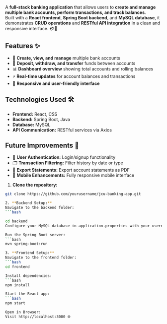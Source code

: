 A **full-stack banking application** that allows users to **create and manage multiple bank accounts, perform transactions, and track balances**.  
Built with a **React frontend**, **Spring Boot backend**, and **MySQL database**, it demonstrates **CRUD operations** and **RESTful API integration** in a clean and responsive interface. 💳🚀



## Features ✨

- 🏦 **Create, view, and manage** multiple bank accounts  
- 💸 **Deposit, withdraw, and transfer** funds between accounts  
- 📊 **Dashboard overview** showing total accounts and rolling balances  
- ⚡ **Real-time updates** for account balances and transactions  
- 🎨 **Responsive and user-friendly interface**



## Technologies Used 🛠

- **Frontend:** React, CSS  
- **Backend:** Spring Boot, Java  
- **Database:** MySQL  
- **API Communication:** RESTful services via Axios  



## Future Improvements 🔮

- 🔐 **User Authentication:** Login/signup functionality  
- 🗂 **Transaction Filtering:** Filter history by date or type  
- 📝 **Export Statements:** Export account statements as PDF  
- 📱 **Mobile Enhancements:** Fully responsive mobile interface

1. **Clone the repository:**  
```bash
git clone https://github.com/yourusername/jcu-banking-app.git

2. **Backend Setup:**
Navigate to the backend folder:
```bash

cd backend
Configure your MySQL database in application.properties with your username, password, and database name.

Run the Spring Boot server:
```bash
mvn spring-boot:run

3. **Frontend Setup:**
Navigate to the frontend folder:
```bash
cd frontend

Install dependencies:
```bash
npm install

Start the React app:
```bash
npm start

Open in Browser:
Visit http://localhost:3000 🌐
